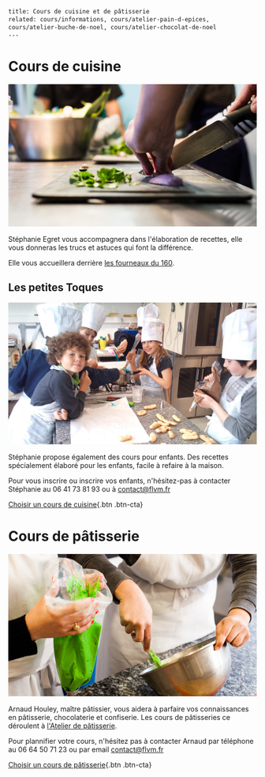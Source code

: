 	title: Cours de cuisine et de pâtisserie
	related: cours/informations, cours/atelier-pain-d-epices, cours/atelier-buche-de-noel, cours/atelier-chocolat-de-noel
	---

# Cours de cuisine

![Découpage des échalottes](images/cours/cours-de-cuisine.jpg)

Stéphanie Egret vous accompagnera dans l'élaboration de recettes, elle vous donneras les trucs et astuces qui font la différence.  

Elle vous accueillera derrière [les fourneaux du 160](informations#les-fourneaux-du-160).

## Les petites Toques

![Les petites toques aen pleine action](images/cours/les-petites-toques.jpg)

Stéphanie propose également des cours pour enfants. Des recettes spécialement élaboré pour les enfants, facile à refaire à la maison.

Pour vous inscrire ou inscrire vos enfants, n'hésitez-pas à contacter Stéphanie au 06 41 73 81 93 ou à <contact@flvm.fr>

[Choisir un cours de cuisine](/planning){.btn .btn-cta}

# Cours de pâtisserie

![](images/cours/cours-de-patisserie.jpg)

Arnaud Houley, maître pâtissier, vous aidera à parfaire vos connaissances en pâtisserie, chocolaterie et confiserie.
Les cours de pâtisseries ce déroulent à [l'Atelier de pâtisserie](informations#l-atelier-de-patisserie).

Pour plannifier votre cours, n'hésitez pas à contacter Arnaud par téléphone au 06 64 50 71 23 ou par email <contact@flvm.fr>

[Choisir un cours de pâtisserie](/planning){.btn .btn-cta}